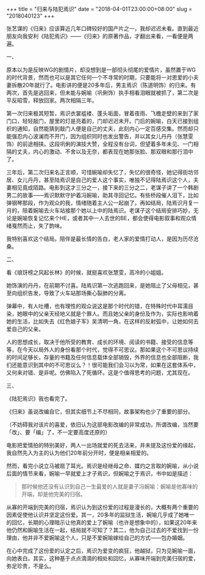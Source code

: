 +++
title = "归来与陆犯焉识"
date = "2018-04-01T23:00:00+08:00"
slug = "2018040123"
+++

张艺谋的《归来》应该算近几年口碑较好的国产片之一，我却迟迟未看。直到最近朋友向我安利《陆犯焉识》——《归来》的原著作品，才翻出来看，一看便是两遍。

一、

原本以为是反映WG的剧情片，却没想到是一部彻头彻尾的爱情片，虽然置于WG的时代背景，然而也可以是其它任何一个不寻常的时期，只要能将一对恩爱的小夫妻拆散20年就行了。电影讲的便是20多年后，男主焉识（陈道明饰）的归来。有两次，首先是逃回来，但未能与婉喻（巩俐饰）执手相看泪眼就被抓了，第二次是平反昭雪，释放回家。两次相隔三年。

第一次归来极其短暂，焉识衣裳褴褛、蓬头垢面，冒着夜雨、飞檐走壁的来到了家门口，轻轻敲门，屋里的灯是亮着的，门却迟迟未开。门后的婉喻，白天已接到组织的通知，自然能猜到敲门人便是自己的丈夫，此刻内心一定百感交集。然而却只能强忍内心波澜而不开门，因为组织同时也发出警告，并以其女儿丹丹（张慧雯饰）的前途相挟。这段巩俐的演技大赞，全程没有台词，但望着多年未见、一门相隔的丈夫，内心的激动、不舍以及无奈，都表现在她那张脸、那双眼和那行泪中了。

三年后，第二次归来名正言顺，可惜婉喻却失忆了，失忆的很奇怪，她记得街坊邻居、女儿丹丹，甚至陆焉识是自己的爱人这个事实，唯独不记得陆焉识这个人，夫妻相见竟成陌路。电影到这才三分之一，接下来的三分之二，老谋子讲了一个韩剧男二的故事——焉识默默守护着冯婉喻，助其寻回记忆。有些桥段催人泪下，比如弹钢琴那段，作为观众的我，情绪随着主人公一起崩了。再如结局，陆焉识月复一月的，陪着婉喻去火车站接那个她以上中的陆焉识。老谋子这个结局安排巧妙，无论是婉喻恢复记忆来个HE，或者其中一人去世的BE，都会使得电影叙事和观众情绪戛然而止，失了韵味。

我特别喜欢这个结局。陪伴是最长情的告白，老人家的爱情打动人，是因为历尽沧桑。

二、

看《琅玡榜之风起长林》的时候，就挺喜欢张慧雯，高冷的小姐姐。

她饰演的丹丹，在前期不讨喜。陆焉识第一次逃跑回来，是她阻止了父母相见，甚至向组织告发，导致了火车站那场撕心裂肺的分离。

弹幕中，有人吐槽，也有理性的观众说这是那个时代的错，在特殊时代中耳濡目染，她眼中的父亲天经地义就是个罪人。而且她父亲的身份及作为，实际也影响着她的生活，比如失去《红色娘子军》吴清明一角，在这样的反射弧中，让她如何去爱自己的父亲。

人的思想成长，取决于他所受的教育、成长的环境、阅读的书籍、接受的信息等等，在今天以局外人的身份看那个时代，觉得不可思议。那如果这个不可思议持续的时间足够长，存量的书籍及任何信息载体全部销毁，外界的信息也全部阻断，我们还能意识到其中的不可思议么？！很可能我们会习以为常，如果在这套体系中，又何来对错、是非呢。仿佛陷入了死循环。这是个值得思考的问题，尤其现在。

三、

《陆犯焉识》我也看完了。

《归来》虽说改编自它，但其实细节上不尽相同，故事架构也少了重要的部分。

（不妨碍我对该片的喜爱，依旧认为这部电影改编的非常成功，所谓改编，当然要「改」、要「编」了，不一定要高度还原的）

电影把爱情拍的特别美好，两人一出场就爱的死去活来，并未提及这份爱的缘起，我自然先入为主的认为他们20年前分开时，便是相亲相爱的。

然而，看完小说立马被扇了耳光。焉识是经继母之命、媒灼之言取的婉喻，从小说后面的情节来看，婉喻一早就爱上才子焉识，但婉喻之于焉识，书中如是描述：

> 那时候他还没有认识到自己一生最爱的人就是妻子冯婉喻：婉喻是他寡味的开端，却是他完美的归宿。

从寡的开端到完美的归宿，焉识认为到这份爱的过程是漫长的，大概有两个重要的因素促使他认识并坚定这份爱。其一，20多年的监狱生活，婉喻几乎成了她唯一的回忆，长期的心理暗示让他真的爱上了婉喻（也许是想象中的），如果这20年来他仍然和婉喻生活在一起，结局就不可知了？其二，他为自己过去的不爱找到一份理由，他并非不爱婉喻这个人，只是不爱婉喻嫁给自己的方式——包办婚姻。

在心中完成了这份爱的认定之后，焉识为爱变的疯狂，他越狱，只为见婉喻一面，向她表白。其实，这种基于点点滴滴的相处和回忆，从寡味开端到完美归宿的爱，弥足珍贵，不是么。

